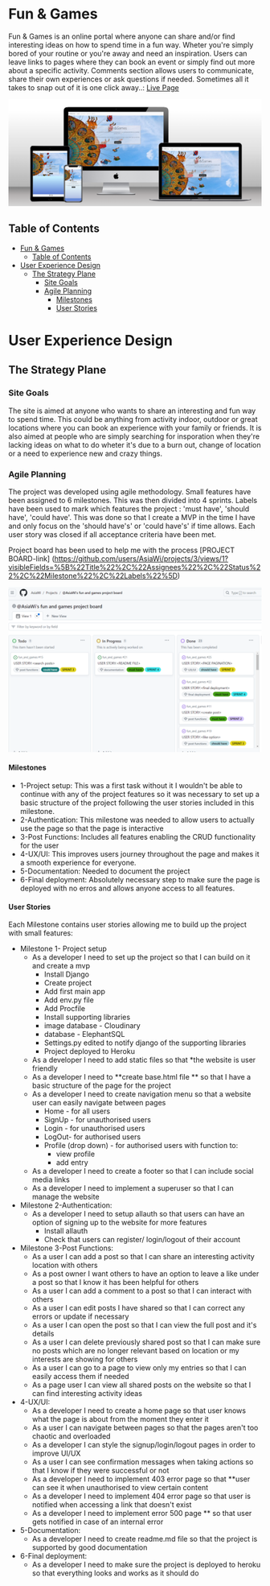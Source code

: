 # Fun & Games

Fun & Games is an online portal where anyone can share and/or find interesting ideas on how to spend time in a fun way. Wheter you're simply bored of your routine or you're away and need an inspiration. Users can leave links to pages where they can book an event or simply find out more about a specific activity. Comments section allows users to communicate, share their own experiences or ask questions if needed. Sometimes all it takes to snap out of it is one click away..: [Live Page](https://fun-and-games-a99303d46c12.herokuapp.com/)

![mockup](docs/readme_img/mockup_techsini_screenshot.png)

## Table of Contents
- [Fun & Games](#fun-&-games)
  - [Table of Contents](#table-of-contents)
- [User Experience Design](#user-experience-design)
  - [The Strategy Plane](#the-strategy-plane)
    - [Site Goals](#site-goals)
    - [Agile Planning](#agile-planning)
      - [Milestones](#milestones)
      - [User Stories](#user-stories)

# User Experience Design

## The Strategy Plane

### Site Goals
The site is aimed at anyone who wants to share an interesting and fun way to spend time. This could be anything from activity indoor, outdoor or great locations where you can book an experience with your family or friends.
It is also aimed at people who are simply searching for insporation when they're lacking ideas on what to do wheter it's due to a burn out, change of location or a need to experience new and crazy things.

### Agile Planning

The project was developed using agile methodology. Small features have been assigned to 6 milestones. This was then divided into 4 sprints. Labels have been used to mark which features the project : 'must have', 'should have', 'could have'. This was done so that I create a MVP in the time I have and only focus on the 'should have's' or 'could have's' if time allows. 
Each user story was closed if all acceptance criteria have been met.

Project board has been used to help me with the process [PROJECT BOARD-link] (https://github.com/users/AsiaWi/projects/3/views/1?visibleFields=%5B%22Title%22%2C%22Assignees%22%2C%22Status%22%2C%22Milestone%22%2C%22Labels%22%5D)

![PROJECT BOARD](docs/readme_img/project_board.png)
#### Milestones
- 1-Project setup:
   This was a first task without it I wouldn't be able to continue with any of the project features so it was necessary to set up a basic structure of the project following the user stories included in this milestone.
- 2-Authentication:
   This milestone was needed to allow users to actually use the page so that the page is interactive
- 3-Post Functions:
   Includes all features enabling the CRUD functionality for the user
- 4-UX/UI:
   This improves users journey throughout the page and makes it a smooth experience for everyone.
- 5-Documentation:
   Needed to document the project
- 6-Final deployment: 
   Absolutely necessary step to make sure the page is deployed with no erros and allows anyone access to all features.

#### User Stories
 Each Milestone contains user stories allowing me to build up the project with small features:

- Milestone 1- Project setup
  - As a developer I need to set up the project so that I can build on it and create a mvp
     - Install Django
     - Create project
     - Add first main app
     - Add env.py file
     - Add Procfile
     - Install supporting libraries
     - image database - Cloudinary
     - database - ElephantSQL
     - Settings.py edited to notify django of the supporting libraries
     - Project deployed to Heroku
  - As a developer I need to add static files so that *the website is user friendly
  - As a developer I need to **create base.html file ** so that I have a basic structure of the page for the project
  - As a developer I need to create navigation menu so that a website user can easily navigate between pages
     - Home - for all users
     - SignUp - for unauthorised users
     - Login - for unauthorised users
     - LogOut- for authorised users
     - Profile (drop down) - for authorised users with function to:
       - view profile
       - add entry
  - As a developer I need to create a footer so that I can include social media links
  - As a developer I need to implement a superuser so that I can manage the website
- Milestone 2-Authentication:
  - As a developer I need to setup allauth so that users can have an option of signing up to the website for more features
     - Install allauth
     - Check that users can register/ login/logout of their account
- Milestone 3-Post Functions:
  - As a user I can add a post so that I can share an interesting activity location with others
  - As a post owner I want others to have an option to leave a like under a post so that I know it has been helpful for others
  - As a user I can add a comment to a post so that I can interact with others
  - As a user I can edit posts I have shared so that I can correct any errors or update if necessary
  - As a user I can open the post so that I can view the full post and it's details
  - As a user I can delete previously shared post so that I can make sure no posts which are no longer relevant based on location or my interests are showing for others 
  - As a user I can go to a page to view only my entries so that I can easily access them if needed
  - As a page user I can view all shared posts on the website so that I can find interesting activity ideas
- 4-UX/UI:
  - As a developer I need to create a home page so that user knows what the page is about from the moment they enter it
  - As a user I can navigate between pages so that the pages aren't too chaotic and overloaded
  - As a developer I can style the signup/login/logout pages in order to improve UI/UX 
  - As a user I can see confirmation messages when taking actions so that I know if they were successful or not
  - As a developer I need to implement 403 error page so that **user can see it when unauthorised to view certain content 
  - As a developer I need to implement 404 error page so that user is notified when accessing a link that doesn't exist
  - As a developer I need to implement error 500 page ** so that user gets notified in case of an internal error
- 5-Documentation:
  - As a developer I need to create readme.md file so that the project is supported by good documentation
- 6-Final deployment:
  - As a developer I need to make sure the project is deployed to heroku so that everything looks and works as it should do